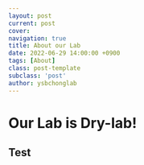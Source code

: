 ```yaml
---
layout: post
current: post
cover: 
navigation: true
title: About our Lab
date: 2022-06-29 14:00:00 +0900
tags: [About]
class: post-template
subclass: 'post'
author: ysbchonglab
---
```


# Our Lab is Dry-lab!
## Test
